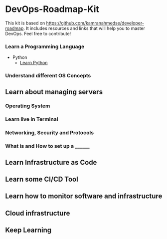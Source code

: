 # DevOps-Roadmap-Kit
This kit is based on https://github.com/kamranahmedse/developer-roadmap. It includes resources and links that will help you to master DevOps. Feel free to contribute!
### Learn a Programming Language
- Python
  - [Learn Python](https://github.com/adrianmoisey/learn-python)
### Understand different OS Concepts
## Learn about managing servers
### Operating System
### Learn live in Terminal
### Networking, Security and Protocols
### What is and How to set up a ______
## Learn Infrastructure as Code
## Learn some CI/CD Tool
## Learn how to monitor software and infrastructure
## Cloud infrastructure
## Keep Learning
